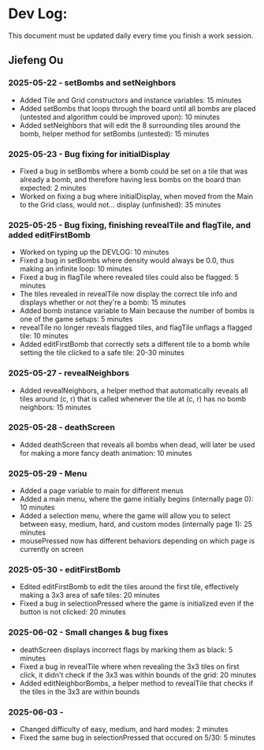 # Dev Log:

This document must be updated daily every time you finish a work session.

## Jiefeng Ou

### 2025-05-22 - setBombs and setNeighbors
- Added Tile and Grid constructors and instance variables: 15 minutes
- Added setBombs that loops through the board until all bombs are placed (untested and algorithm could be improved upon): 10 minutes
- Added setNeighbors that will edit the 8 surrounding tiles around the bomb, helper method for setBombs (untested): 15 minutes

### 2025-05-23 - Bug fixing for initialDisplay
- Fixed a bug in setBombs where a bomb could be set on a tile that was already a bomb, and therefore having less bombs on the board than expected: 2 minutes
- Worked on fixing a bug where initialDisplay, when moved from the Main to the Grid class, would not... display (unfinished): 35 minutes

### 2025-05-25 - Bug fixing, finishing revealTile and flagTile, and added editFirstBomb
- Worked on typing up the DEVLOG: 10 minutes
- Fixed a bug in setBombs where density would always be 0.0, thus making an infinite loop: 10 minutes
- Fixed a bug in flagTile where revealed tiles could also be flagged: 5 minutes
- The tiles revealed in revealTile now display the correct tile info and displays whether or not they're a bomb: 15 minutes
- Added bomb instance variable to Main because the number of bombs is one of the game setups: 5 minutes
- revealTile no longer reveals flagged tiles, and flagTile unflags a flagged tile: 10 minutes
- Added editFirstBomb that correctly sets a different tile to a bomb while setting the tile clicked to a safe tile: 20-30 minutes

### 2025-05-27 - revealNeighbors
- Added revealNeighbors, a helper method that automatically reveals all tiles around (c, r) that is called whenever the tile at (c, r) has no bomb neighbors: 15 minutes

### 2025-05-28 - deathScreen
- Added deathScreen that reveals all bombs when dead, will later be used for making a more fancy death animation: 10 minutes

### 2025-05-29 - Menu
- Added a page variable to main for different menus
- Added a main menu, where the game initially begins (internally page 0): 10 minutes
- Added a selection menu, where the game will allow you to select between easy, medium, hard, and custom modes (internally page 1): 25 minutes
- mousePressed now has different behaviors depending on which page is currently on screen

### 2025-05-30 - editFirstBomb
- Edited editFirstBomb to edit the tiles around the first tile, effectively making a 3x3 area of safe tiles: 20 minutes
- Fixed a bug in selectionPressed where the game is initialized even if the button is not clicked: 20 minutes

### 2025-06-02 - Small changes & bug fixes
- deathScreen displays incorrect flags by marking them as black: 5 minutes
- Fixed a bug in revealTile where when revealing the 3x3 tiles on first click, it didn't check if the 3x3 was within bounds of the grid: 20 minutes
- Added editNeighborBombs, a helper method to revealTile that checks if the tiles in the 3x3 are within bounds

### 2025-06-03 -
- Changed difficulty of easy, medium, and hard modes: 2 minutes
- Fixed the same bug in selectionPressed that occured on 5/30: 5 minutes

